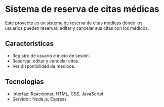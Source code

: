 # Sistema de reserva de citas médicas

Este proyecto es un sistema de reserva de citas médicas donde los usuarios pueden reservar, editar y cancelar sus citas con los médicos.

## Características
- Registro de usuario e inicio de sesión.
- Reservar, editar y cancelar citas.
- Ver disponibilidad de médicos.

## Tecnologías
- Interfaz: Reaccionar, HTML, CSS, JavaScript
- Servidor: Node.js, Express
